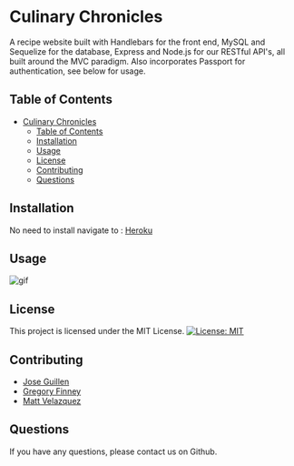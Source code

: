 # Culinary Chronicles

A recipe website built with Handlebars for the front end, MySQL and Sequelize for the database, Express and Node.js for our RESTful API's, all built around the MVC paradigm. Also incorporates Passport for authentication, see below for usage. 

## Table of Contents

- [Culinary Chronicles](#culinary-chronicles)
  - [Table of Contents](#table-of-contents)
  - [Installation](#installation)
  - [Usage](#usage)
  - [License](#license)
  - [Contributing](#contributing)
  - [Questions](#questions)


## Installation

No need to install navigate to : [Heroku](https://culinary-chronicle-38d83bbc86cd.herokuapp.com/login)

## Usage

![gif](./public/images/culinarychronicles.gif)

## License

This project is licensed under the MIT License. 
[![License: MIT](https://img.shields.io/badge/License-MIT-yellow.svg)](https://opensource.org/licenses/MIT)

## Contributing

- [Jose Guillen](https://github.com/Exo-MDR-CD2000)
- [Gregory Finney](https://github.com/GregFJr)
- [Matt Velazquez](https://github.com/mattscodingcorner)


## Questions

If you have any questions, please contact us on Github. 
    
    